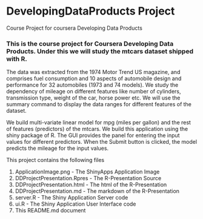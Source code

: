 # DevelopingDataProducts Project 

Course Project for coursera Developing Data Products
### This is the course project for Coursera Developing Data Products.   Under this we will study the mtcars dataset shipped with R.  

The data was extracted from the 1974 Motor Trend US magazine, and comprises fuel consumption and 10 aspects of automobile design and performance for 32 automobiles (1973 and 74 models).  We study the dependency of mileage on different features like number of cylinders, transmission type, weight of the car, horse power etc.  We will use the summary command to display the data ranges for different features of the dataset.

We build multi-variate linear model for mpg (miles per gallon) and the rest of features (predictors) of the mtcars.   We build this application using the shiny package of R.   The GUI provides the  panel for entering the input values for different predictors.   When the Submit button is clicked,   the model predicts the mileage for the input values.

This project contains the following files 

1. ApplicationImage.png   - The ShinyApps Application Image
2. DDProjectPresentation.Rpres - The R-Presentation Source 
3. DDProjectPresentation.html - The html of the R-Presentation
4. DDProjectPresentation.md - The markdown of the R-Presentation
5. server.R  - The Shiny Application Server code
6. ui.R - The Shiny Application User Interface code	
7. This README.md document
